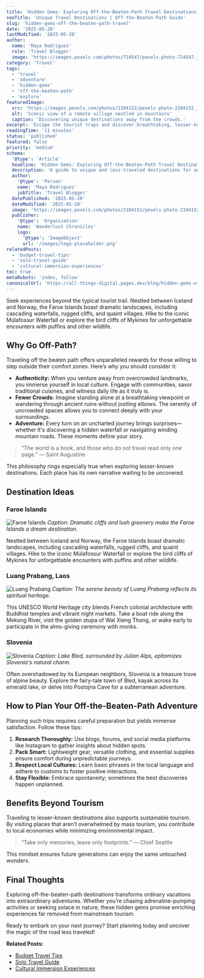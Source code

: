 ```yaml
---
title: 'Hidden Gems: Exploring Off-the-Beaten-Path Travel Destinations'
seoTitle: 'Unique Travel Destinations | Off-the-Beaten-Path Guide'
slug: 'hidden-gems-off-the-beaten-path-travel'
date: '2025-05-20'
lastModified: '2025-05-20'
author:
  name: 'Maya Rodriguez'
  role: 'Travel Blogger'
  image: 'https://images.pexels.com/photos/724547/pexels-photo-724547.jpeg?auto=compress&cs=tinysrgb&w=1260&h=750&dpr=2'
category: 'Travel'
tags:
  - 'travel'
  - 'adventure'
  - 'hidden-gems'
  - 'off-the-beaten-path'
  - 'explore'
featuredImage:
  src: 'https://images.pexels.com/photos/2104152/pexels-photo-2104152.jpeg?auto=compress&cs=tinysrgb&w=1260&h=750&dpr=2'
  alt: 'Scenic view of a remote village nestled in mountains'
  caption: 'Discovering unique destinations away from the crowds.'
excerpt: 'Escape the tourist traps and discover breathtaking, lesser-known travel destinations around the world. This guide highlights hidden gems perfect for adventurous travelers seeking authentic experiences.'
readingTime: '11 minutes'
status: 'published'
featured: false
priority: 'medium'
schema:
  '@type': 'Article'
  headline: 'Hidden Gems: Exploring Off-the-Beaten-Path Travel Destinations'
  description: 'A guide to unique and less-traveled destinations for adventurous explorers.'
  author:
    '@type': 'Person'
    name: 'Maya Rodriguez'
    jobTitle: 'Travel Blogger'
  datePublished: '2025-05-20'
  dateModified: '2025-05-20'
  image: 'https://images.pexels.com/photos/2104152/pexels-photo-2104152.jpeg?auto=compress&cs=tinysrgb&w=1260&h=750&dpr=2'
  publisher:
    '@type': 'Organization'
    name: 'Wanderlust Chronicles'
    logo:
      '@type': 'ImageObject'
      url: '/images/logo-placeholder.png'
relatedPosts:
  - 'budget-travel-tips'
  - 'solo-travel-guide'
  - 'cultural-immersion-experiences'
toc: true
metaRobots: 'index, follow'
canonicalUrl: 'https://all-things-digital.pages.dev/blog/hidden-gems-off-the-beaten-path-travel'
---
```


Seek experiences beyond the typical tourist trail. Nestled between Iceland and Norway, the Faroe Islands boast dramatic landscapes, including cascading waterfalls, rugged cliffs, and quaint villages. Hike to the iconic Múlafossur Waterfall or explore the bird cliffs of Mykines for unforgettable encounters with puffins and other wildlife.

## Why Go Off-Path?

Traveling off the beaten path offers unparalleled rewards for those willing to step outside their comfort zones. Here’s why you should consider it:

- **Authenticity:** When you venture away from overcrowded landmarks, you immerse yourself in local culture. Engage with communities, savor traditional cuisines, and witness daily life as it truly is.
- **Fewer Crowds:** Imagine standing alone at a breathtaking viewpoint or wandering through ancient ruins without jostling elbows. The serenity of uncrowded spaces allows you to connect deeply with your surroundings.
- **Adventure:** Every turn on an uncharted journey brings surprises—whether it's discovering a hidden waterfall or navigating winding mountain roads. These moments define your story.

> “The world is a book, and those who do not travel read only one page.” — Saint Augustine

This philosophy rings especially true when exploring lesser-known destinations. Each place has its own narrative waiting to be uncovered.

## Destination Ideas

### Faroe Islands

![Faroe Islands](https://images.pexels.com/photos/2387873/pexels-photo-2387873.jpeg?auto=compress&cs=tinysrgb&w=1260&h=750&dpr=2)
_Caption: Dramatic cliffs and lush greenery make the Faroe Islands a dream destination._

Nestled between Iceland and Norway, the Faroe Islands boast dramatic landscapes, including cascading waterfalls, rugged cliffs, and quaint villages. Hike to the iconic Múlafossur Waterfall or explore the bird cliffs of Mykines for unforgettable encounters with puffins and other wildlife.

### Luang Prabang, Laos

![Luang Prabang](https://images.pexels.com/photos/1918291/pexels-photo-1918291.jpeg?auto=compress&cs=tinysrgb&w=1260&h=750&dpr=2)
_Caption: The serene beauty of Luang Prabang reflects its spiritual heritage._

This UNESCO World Heritage city blends French colonial architecture with Buddhist temples and vibrant night markets. Take a boat ride along the Mekong River, visit the golden stupa of Wat Xieng Thong, or wake early to participate in the alms-giving ceremony with monks.

### Slovenia

![Slovenia](https://images.pexels.com/photos/338515/pexels-photo-338515.jpeg?auto=compress&cs=tinysrgb&w=1260&h=750&dpr=2)
_Caption: Lake Bled, surrounded by Julian Alps, epitomizes Slovenia's natural charm._

Often overshadowed by its European neighbors, Slovenia is a treasure trove of alpine beauty. Explore the fairy-tale town of Bled, kayak across its emerald lake, or delve into Postojna Cave for a subterranean adventure.

## How to Plan Your Off-the-Beaten-Path Adventure

Planning such trips requires careful preparation but yields immense satisfaction. Follow these tips:

1. **Research Thoroughly:** Use blogs, forums, and social media platforms like Instagram to gather insights about hidden spots.
2. **Pack Smart:** Lightweight gear, versatile clothing, and essential supplies ensure comfort during unpredictable journeys.
3. **Respect Local Cultures:** Learn basic phrases in the local language and adhere to customs to foster positive interactions.
4. **Stay Flexible:** Embrace spontaneity; sometimes the best discoveries happen unplanned.

## Benefits Beyond Tourism

Traveling to lesser-known destinations also supports sustainable tourism. By visiting places that aren’t overwhelmed by mass tourism, you contribute to local economies while minimizing environmental impact.

> “Take only memories, leave only footprints.” — Chief Seattle

This mindset ensures future generations can enjoy the same untouched wonders.

## Final Thoughts

Exploring off-the-beaten-path destinations transforms ordinary vacations into extraordinary adventures. Whether you’re chasing adrenaline-pumping activities or seeking solace in nature, these hidden gems promise enriching experiences far removed from mainstream tourism.

Ready to embark on your next journey? Start planning today and uncover the magic of the road less traveled!

**Related Posts:**

- [Budget Travel Tips](#)
- [Solo Travel Guide](#)
- [Cultural Immersion Experiences](#)
